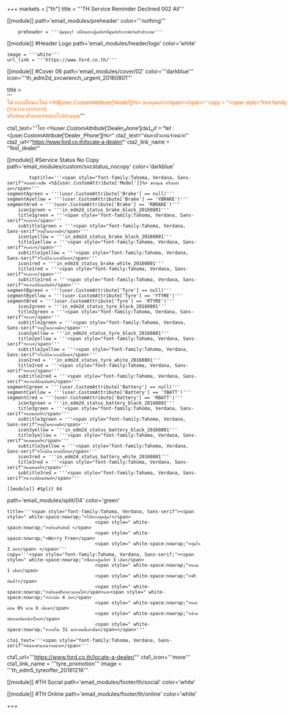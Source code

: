 +++
markets = ["th"]
title = '''TH Service Reminder Declined 002 All'''



[[module]]
path='email_modules/preheader'
color='''nothing'''

		preheader = '''คุ้มสุดๆ! เปลี่ยนยางกู๊ดเยียร์ที่ศูนย์บริการฟอร์ดทั่วประเทศ'''

[[module]] #Header Logo
path='email_modules/header/logo'
color='white'

	image = '''white'''
	url_link = '''https://www.ford.co.th/'''

[[module]] #Cover 06
path='email_modules/cover/02'
color='''darkblue'''
icon='''th_edm2d_svcwrench_urgent_20160801'''

title = '''<span style="color:#ff6600;font-family:Tahoma, Verdana, Sans-serif"><span style=" white-space:nowrap;">ได้เวลาเปลี่ยนอะไหล่ </span><span style=" white-space:nowrap;"><%${user.CustomAttribute['Model']}%> ของคุณแล้ว</span></span>'''
	copy = '''<span style="font-family:Tahoma, Verdana, Sans-serif"><span style=" white-space:nowrap;">เราพบว่าเมื่อคุณเข้ามาตรวจสภาพรถ</span>กับ<span style=" white-space:nowrap;">ฟอร์ดคุณได้ปฏิเสธการเปลี่ยนอะไหล่ครั้งที่ผ่านมา</span> <br />
<span style=" white-space:nowrap;">ซึ่งอาจเป็นสาเหตุให้เกิด</span>ความ<span style=" white-space:nowrap;">ไม่ปลอดภัยในการขับขี่ </span>
	<br /><br />
<span style=" white-space:nowrap;">เพียงคุณพารถฟอร์ดของคุณ</span>กลับมา<span style=" white-space:nowrap;">ที่ศูนย์บริการมาตรฐานฟอร์ด</span> <br />
<span style=" white-space:nowrap;"> คุณจะมั่นใจได้ว่าคุณ</span>จะ<span style=" white-space:nowrap;">ได้รับการตรวจเช็ค</span>จาก<span style=" white-space:nowrap;">ช่างเทคนิคฟอร์ดที่ผ่านการอบรม</span><br />
<span style=" white-space:nowrap;"> พร้อมเครื่องมือตรวจสอบอันทันสมัย</span>กับ<span style=" white-space:nowrap;">คุณภาพอะไหล่แท้ของฟอร์ด</span> <br />
<span style=" white-space:nowrap;"> ให้คุณขับขี่รถฟอร์ด</span>ได้<span style=" white-space:nowrap;">อย่างเต็มประสิทธิภาพ </span><br /><br />
<span style="white-space:nowrap;">นัดหมายล่วงหน้าเพื่อเข้ารับบริการได้ทันที</span> <br />
<span style="white-space:nowrap;">ติดต่อ <%${user.CustomAttribute['Dealer_Name']}%></span> <span style="white-space:nowrap;">(ระหว่างเวลาทำการ)</span><br />
<span style="white-space:nowrap;">หรือค้นหาตัวแทนจำหน่ายใกล้บ้านคุณ</span></span>'''

cta1_text='''<span style="font-family:Tahoma, Verdana, Sans-serif">โทร <%${user.CustomAttribute['Dealer_Phone']}%></span>'''
cta1_url='''tel:<%${user.CustomAttribute['Dealer_Phone']}%>'''
cta2_text='''<span style="font-family:Tahoma, Verdana, Sans-serif">ค้นหาตัวแทนจำหน่าย</span>'''
cta2_url='''https://www.ford.co.th/locate-a-dealer/'''
cta2_link_name = '''find_dealer'''

[[module]] #Service Status No Copy
path='email_modules/custom/svcstatus_nocopy'
color='darkblue'
			
			toptitle='''<span style="font-family:Tahoma, Verdana, Sans-serif">ผลตรวจเช็ค <%${user.CustomAttribute['Model']}%> ของคุณ ครั้งหลังสุด</span>'''
	segmentAgreen = '''(user.CustomAttribute['Brake'] == null)'''
	segmentAyellow = '''(user.CustomAttribute['Brake'] == 'YBRAKE')'''
	segmentAred = '''(user.CustomAttribute['Brake'] == 'RBRAKE')'''
		icon1green = '''in_edm2d_status_brake_black_20160801'''
		title1green = '''<span style="font-family:Tahoma, Verdana, Sans-serif">เบรก</span>'''
		subtitle1green = '''<span style="font-family:Tahoma, Verdana, Sans-serif">อยู่ในสภาพดี</span>'''
		icon1yellow = '''in_edm2d_status_brake_black_20160801'''
		title1yellow = '''<span style="font-family:Tahoma, Verdana, Sans-serif">เบรก</span>'''
		subtitle1yellow = '''<span style="font-family:Tahoma, Verdana, Sans-serif">ใกล้ถึงเวลาเปลี่ยน</span>'''
		icon1red = '''in_edm2d_status_brake_white_20160801'''
		title1red = '''<span style="font-family:Tahoma, Verdana, Sans-serif">เบรก</span>'''
		subtitle1red = '''<span style="font-family:Tahoma, Verdana, Sans-serif">ควรเปลี่ยนทันที</span>'''
	segmentBgreen = '''(user.CustomAttribute['Tyre'] == null)'''
	segmentByellow = '''(user.CustomAttribute['Tyre'] == 'YTYRE')'''
	segmentBred = '''(user.CustomAttribute['Tyre'] == 'RTYRE')'''
		icon2green = '''in_edm2d_status_tyre_black_20160801'''
		title2green = '''<span style="font-family:Tahoma, Verdana, Sans-serif">ยาง</span>'''
		subtitle2green = '''<span style="font-family:Tahoma, Verdana, Sans-serif">อยู่ในสภาพดี</span>'''
		icon2yellow = '''in_edm2d_status_tyre_black_20160801'''
		title2yellow = '''<span style="font-family:Tahoma, Verdana, Sans-serif">ยาง</span>'''
		subtitle2yellow = '''<span style="font-family:Tahoma, Verdana, Sans-serif">ใกล้ถึงเวลาเปลี่ยน</span>'''
		icon2red = '''in_edm2d_status_tyre_white_20160801'''
		title2red = '''<span style="font-family:Tahoma, Verdana, Sans-serif">ยาง</span>'''
		subtitle2red = '''<span style="font-family:Tahoma, Verdana, Sans-serif">ควรเปลี่ยนทันที</span>'''
	segmentCgreen = '''(user.CustomAttribute['Battery'] == null)'''
	segmentCyellow = '''(user.CustomAttribute['Battery'] == 'YBATT')'''
	segmentCred = '''(user.CustomAttribute['Battery'] == 'RBATT')'''
		icon3green = '''in_edm2d_status_battery_black_20160801'''
		title3green = '''<span style="font-family:Tahoma, Verdana, Sans-serif">แบตเตอรี่</span>'''
		subtitle3green = '''<span style="font-family:Tahoma, Verdana, Sans-serif">อยู่ในสภาพดี</span>'''
		icon3yellow = '''in_edm2d_status_battery_black_20160801'''
		title3yellow = '''<span style="font-family:Tahoma, Verdana, Sans-serif">แบตเตอรี่</span>'''
		subtitle3yellow = '''<span style="font-family:Tahoma, Verdana, Sans-serif">ใกล้ถึงเวลาเปลี่ยน</span>'''
		icon3red = '''in_edm2d_status_battery_white_20160801'''
		title3red = '''<span style="font-family:Tahoma, Verdana, Sans-serif">แบตเตอรี่</span>'''
		subtitle3red = '''<span style="font-family:Tahoma, Verdana, Sans-serif">ควรเปลี่ยนทันที</span>'''
		
	[[module]] #Split 04
path='email_modules/split/04'
color='green'

	title='''<span style="font-family:Tahoma, Verdana, Sans-serif"><span style=" white-space:nowrap;">โปรยางสุดคุ้ม!</span> 
									<span style=" white-space:nowrap;">พร้อมรับสิทธิ์ </span> 
									<span style=" white-space:nowrap;">Worry Free</span>	
									<span style=" white-space:nowrap;">อุ่นใจ 3 ต่อ</span> </span>'''
	copy='''<span style="font-family:Tahoma, Verdana, Sans-serif;"><span style=" white-space:nowrap;">ซื้อยางกู๊ดเยียร์ 3 เส้น</span> 
									<span style=" white-space:nowrap;">แถม 1 เส้น</span>
									<span style=" white-space:nowrap;">ฟรีทันที!</span> 
									<span style=" white-space:nowrap;">พร้อมฟรีค่าแรงถอดใส่</span>และ<span style=" white-space:nowrap;">ถ่วงล้อ 4 ล้อ</span>
									<span style=" white-space:nowrap;">และผ่อน 0% นาน 6 เดือน</span>
									<span style=" white-space:nowrap;">ด้วยบัตรเครดิตกสิกรไทย</span> 
									<span style=" white-space:nowrap;">ภายใน 31 มกราคมนี้เท่านั้น</span></span>'''

	cta1_text='''<span style="font-family:Tahoma, Verdana, Sans-serif">ค้นหาตัวแทนจำหน่าย</span>'''
cta1_url='''https://www.ford.co.th/locate-a-dealer/'''
cta1_icon='''more'''
cta1_link_name = '''tyre_promotion'''
image = '''th_edm5_tyreoffer_20161216'''


[[module]] #TH Social
path='email_modules/footer/th/social'
color='white'

[[module]] #TH Online
path='email_modules/footer/th/online'
color='white'

+++